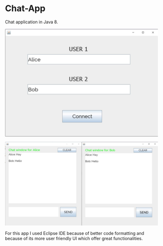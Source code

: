 # Chat-App
Chat application in Java 8. 

![Login](Screenshots/login.jpg)

![Chat](Screenshots/chat.jpg)

For this app I used Eclipse IDE because of better code formatting and because of its more user friendly UI which offer great functionalities.
